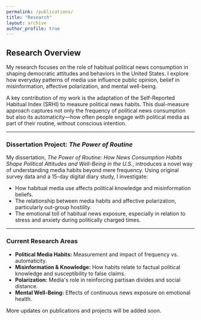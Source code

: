 ```yaml
---
permalink: /publications/
title: "Research"
layout: archive
author_profile: true
---
```


## Research Overview

My research focuses on the role of habitual political news consumption in shaping democratic attitudes and behaviors in the United States. I explore how everyday patterns of media use influence public opinion, belief in misinformation, affective polarization, and mental well-being.

A key contribution of my work is the adaptation of the Self-Reported Habitual Index (SRHI) to measure political news habits. This dual-measure approach captures not only the frequency of political news consumption but also its automaticity—how often people engage with political media as part of their routine, without conscious intention.

---

### Dissertation Project: *The Power of Routine*

My dissertation, *The Power of Routine: How News Consumption Habits Shape Political Attitudes and Well-Being in the U.S.*, introduces a novel way of understanding media habits beyond mere frequency. Using original survey data and a 15-day digital diary study, I investigate:

- How habitual media use affects political knowledge and misinformation beliefs.
- The relationship between media habits and affective polarization, particularly out-group hostility.
- The emotional toll of habitual news exposure, especially in relation to stress and anxiety during politically charged times.

---

### Current Research Areas

- **Political Media Habits:** Measurement and impact of frequency vs. automaticity.
- **Misinformation & Knowledge:** How habits relate to factual political knowledge and susceptibility to false claims.
- **Polarization:** Media's role in reinforcing partisan divides and social distance.
- **Mental Well-Being:** Effects of continuous news exposure on emotional health.

More updates on publications and projects will be added soon.
